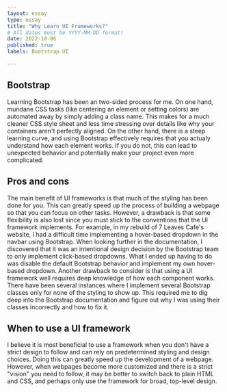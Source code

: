 ```yaml
---
layout: essay
type: essay
title: "Why Learn UI Frameworks?"
# All dates must be YYYY-MM-DD format!
date: 2022-10-06
published: true
labels: Bootstrap UI

---
```


## Bootstrap
Learning Bootstrap has been an two-sided process for me.  On one hand, mundane CSS tasks (like centering an element or setting colors) are automated away by simply adding a class name.  This makes for a much cleaner CSS style sheet and less time stressing over details like why your containers aren't perfectly aligned.  On the other hand, there is a steep learning curve, and using Bootstrap effectively requires that you actualy understand how each element works.  If you do not, this can lead to unexpected behavior and potentially make your project even more complicated.

## Pros and cons
The main benefit of UI frameworks is that much of the styling has been done for you.  This can greatly speed up the process of building a webpage so that you can focus on other tasks.  However, a drawback is that some flexibility is also lost since you must stick to the conventions that the UI framework implements.  For example, in my rebuild of 7 Leaves Cafe's website, I had a difficult time implementing a hover-based dropdown in the navbar using Bootstrap.  When looking further in the documentation, I discovered that it was an intentional design decision by the Bootstrap team to only implement click-based dropdowns.  What I ended up having to do was disable the default Bootstrap behavior and implement my own hover-based dropdown.  Another drawback to consider is that using a UI framework well requires deep knowledge of how each component works.  There have been several instances where I implement several Bootstrap classes only for none of the styling to show up.  This required me to dig deep into the Bootstrap documentation and figure out why I was using their classes incorrectly and how to fix it.

## When to use a UI framework
I believe it is most beneficial to use a framework when you don't have a strict design to follow and can rely on predetermined styling and design choices.  Doing this can greatly speed up the development of a webpage.  However, when webpages become more customized and there is a strict "vision" you need to follow, it may be better to switch back to plain HTML and CSS, and perhaps only use the framework for broad, top-level design.
